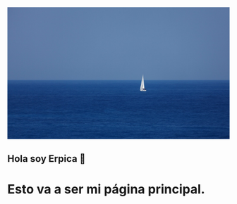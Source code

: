 <img src="blue-2878_1280.jpg" alt="Pic" width="700" height="300"/>

## Hola soy Erpica 👋
<h1>Esto va a ser mi página principal.</h1>
<!--
**Erpica/Erpica** is a ✨ _special_ ✨ repository because its `README.md` (this file) appears on your GitHub profile.

Here are some ideas to get you started:

- 🔭 I’m currently working on Spreadshettapp de Google Sheet
- 🌱 I’m currently learning Javascript
- 👯 I’m looking to collaborate on my job
- 🤔 I’m looking for help with Mouredev
- 💬 Ask me about ...
- 📫 How to reach me: ...
- 😄 Pronouns: ...
- ⚡ Fun fact: ...
-->

  <!--
APP GUI: https://www.gitkraken.com/
OTRA: https://desktop.github.com/download/
  
COMANDOS MÁS ÚTILES EN GIT (Franco Jofré):
git init - Inicializa un nuevo repositorio de Git.
git clone: clona un repositorio remoto en tu máquina local.
git status - Comprueba el estado actual de tu directorio de trabajo.
git add: cambia la etapa para la siguiente confirmación.
git commit - Registra los cambios preconfigurados y crea una instantánea.
git push - Sube los cambios locales a un repositorio remoto.
git pull: recupera y fusiona los cambios de un repositorio remoto.
git branch: enumera, crea o elimina ramas.
git checkout / git switch - Cambia entre ramas o confirmaciones.
git merge - Integra los cambios de una rama en otra.
git diff - Ver las diferencias entre el directorio de trabajo y el área de preparación.
git log: muestra una lista cronológica de confirmaciones.
git stash: te permite guardar temporalmente los cambios que has realizado en tu código, sin necesidad de enviarlos al repositorio.

MARKDOWN PARA GITHUB:
https://docs.github.com/es/get-started/writing-on-github/getting-started-with-writing-and-formatting-on-github/basic-writing-and-formatting-syntax
  -->
